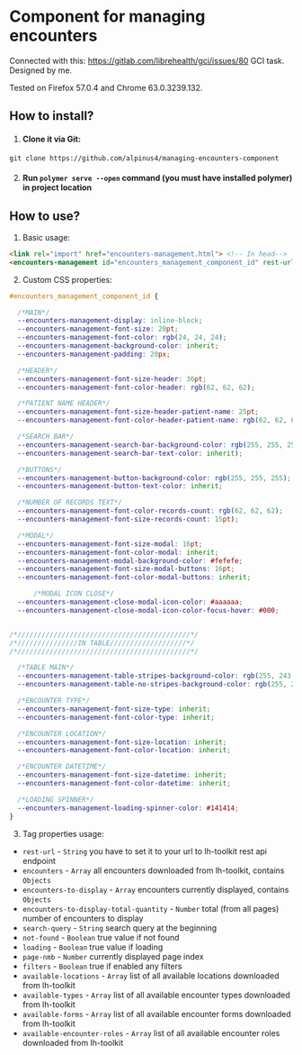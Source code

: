 # Component for managing encounters
Connected with this: https://gitlab.com/librehealth/gci/issues/80 GCI task.
Designed by me.

Tested on Firefox 57.0.4 and Chrome 63.0.3239.132.

## How to install?
1. #### Clone it via Git:
```
git clone https://github.com/alpinus4/managing-encounters-component
```
2. #### Run `polymer serve --open` command (you must have installed polymer) in project location


## How to use?

1. Basic usage:
```html
<link rel="import" href="encounters-management.html"> <!-- In head-->
<encounters-management id="encounters_management_component_id" rest-url="http://localhost:8080/lh-toolkit/ws/rest/v1"/> <!-- In body-->
```
2. Custom CSS properties:
```css
#encounters_management_component_id {

  /*MAIN*/
  --encounters-management-display: inline-block;
  --encounters-management-font-size: 20pt;
  --encounters-management-font-color: rgb(24, 24, 24);
  --encounters-management-background-color: inherit;
  --encounters-management-padding: 20px;

  /*HEADER*/
  --encounters-management-font-size-header: 36pt;
  --encounters-management-font-color-header: rgb(62, 62, 62);

  /*PATIENT NAME HEADER*/
  --encounters-management-font-size-header-patient-name: 25pt;
  --encounters-management-font-color-header-patient-name: rgb(62, 62, 62);

  /*SEARCH BAR*/
  --encounters-management-search-bar-background-color: rgb(255, 255, 255);
  --encounters-management-search-bar-text-color: inherit);

  /*BUTTONS*/
  --encounters-management-button-background-color: rgb(255, 255, 255);
  --encounters-management-button-text-color: inherit;

  /*NUMBER OF RECORDS TEXT*/
  --encounters-management-font-color-records-count: rgb(62, 62, 62);
  --encounters-management-font-size-records-count: 15pt);

  /*MODAL*/
  --encounters-management-font-size-modal: 16pt;
  --encounters-management-font-color-modal: inherit;
  --encounters-management-modal-background-color: #fefefe;
  --encounters-management-font-size-modal-buttons: 16pt;
  --encounters-management-font-color-modal-buttons: inherit;

      /*MODAL ICON CLOSE*/
  --encounters-management-close-modal-icon-color: #aaaaaa;
  --encounters-management-close-modal-icon-color-focus-hover: #000;


/*///////////////////////////////////////////*/
/*///////////////IN TABLE///////////////////*/
/*///////////////////////////////////////////*/

  /*TABLE MAIN*/
  --encounters-management-table-stripes-background-color: rgb(255, 243, 228);
  --encounters-management-table-no-stripes-background-color: rgb(255, 255, 255);

  /*ENCOUNTER TYPE*/
  --encounters-management-font-size-type: inherit;
  --encounters-management-font-color-type: inherit;

  /*ENCOUNTER LOCATION*/
  --encounters-management-font-size-location: inherit;
  --encounters-management-font-color-location: inherit;

  /*ENCOUNTER DATETIME*/
  --encounters-management-font-size-datetime: inherit;
  --encounters-management-font-color-datetime: inherit;

  /*LOADING SPINNER*/
  --encounters-management-loading-spinner-color: #141414;
}
```

3. Tag properties usage:
  * `rest-url` - `String` you have to set it to your url to lh-toolkit rest api endpoint
  * `encounters` - `Array` all encounters downloaded from lh-toolkit, contains `Objects`
  * `encounters-to-display` - `Array` encounters currently displayed, contains `Objects`
  * `encounters-to-display-total-quantity` - `Number` total (from all pages) number of encounters to display
  * `search-query` - `String` search query at the beginning
  * `not-found` - `Boolean` true value if not found
  * `loading` - `Boolean` true value if loading
  * `page-nmb` - `Number` currently displayed page index
  * `filters` - `Boolean` true if enabled any filters
  * `available-locations` - `Array` list of all available locations downloaded from lh-toolkit
  * `available-types` - `Array` list of all available encounter types downloaded from lh-toolkit
  * `available-forms` - `Array` list of all available encounter forms downloaded from lh-toolkit
  * `available-encounter-roles` - `Array` list of all available encounter roles downloaded from lh-toolkit
